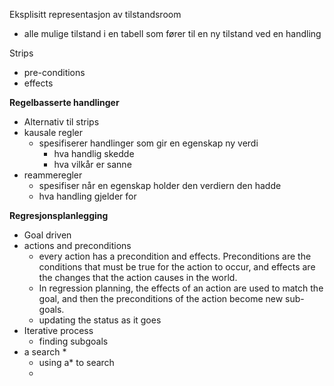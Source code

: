 
Eksplisitt representasjon av tilstandsroom
+ alle mulige tilstand i en tabell som fører til en ny tilstand ved en handling

Strips
+ pre-conditions
+ effects


**Regelbasserte handlinger**
- Alternativ til strips
- kausale regler
	- spesifiserer handlinger som gir en egenskap ny verdi 
		- hva handlig skedde
		- hva vilkår er sanne
- reammeregler
	- spesifiser når en egenskap holder den verdiern den hadde
	- hva handling gjelder for

**Regresjonsplanlegging**
- Goal driven
- actions and preconditions
	- every action has a precondition and effects. Preconditions are the conditions that must be true for the action to occur, and effects are the changes that the action causes in the world.
	- In regression planning, the effects of an action are used to match the goal, and then the preconditions of the action become new sub-goals.
	- updating the status as it goes
- Iterative process
	- finding subgoals
- a search \*
	- using a* to search
	- 